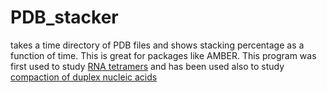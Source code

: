 # PDB_stacker
takes a time directory of PDB files and shows stacking percentage as a function of time.  This is great for packages like AMBER.  This program was first used to study [RNA tetramers](http://pubs.acs.org/doi/abs/10.1021/ct501025q) and has been used also to study [compaction of duplex nucleic acids](http://pubs.acs.org/doi/full/10.1021/acscentsci.7b00084)

